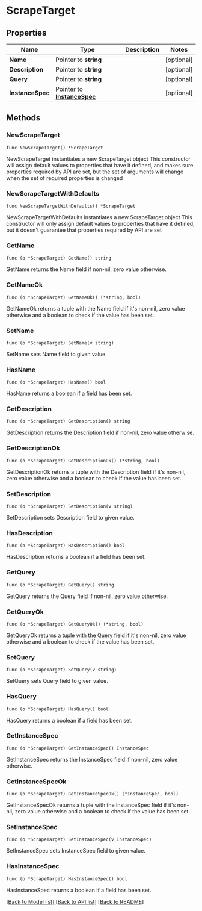 # ScrapeTarget

## Properties

Name | Type | Description | Notes
------------ | ------------- | ------------- | -------------
**Name** | Pointer to **string** |  | [optional] 
**Description** | Pointer to **string** |  | [optional] 
**Query** | Pointer to **string** |  | [optional] 
**InstanceSpec** | Pointer to [**InstanceSpec**](InstanceSpec.md) |  | [optional] 

## Methods

### NewScrapeTarget

`func NewScrapeTarget() *ScrapeTarget`

NewScrapeTarget instantiates a new ScrapeTarget object
This constructor will assign default values to properties that have it defined,
and makes sure properties required by API are set, but the set of arguments
will change when the set of required properties is changed

### NewScrapeTargetWithDefaults

`func NewScrapeTargetWithDefaults() *ScrapeTarget`

NewScrapeTargetWithDefaults instantiates a new ScrapeTarget object
This constructor will only assign default values to properties that have it defined,
but it doesn't guarantee that properties required by API are set

### GetName

`func (o *ScrapeTarget) GetName() string`

GetName returns the Name field if non-nil, zero value otherwise.

### GetNameOk

`func (o *ScrapeTarget) GetNameOk() (*string, bool)`

GetNameOk returns a tuple with the Name field if it's non-nil, zero value otherwise
and a boolean to check if the value has been set.

### SetName

`func (o *ScrapeTarget) SetName(v string)`

SetName sets Name field to given value.

### HasName

`func (o *ScrapeTarget) HasName() bool`

HasName returns a boolean if a field has been set.

### GetDescription

`func (o *ScrapeTarget) GetDescription() string`

GetDescription returns the Description field if non-nil, zero value otherwise.

### GetDescriptionOk

`func (o *ScrapeTarget) GetDescriptionOk() (*string, bool)`

GetDescriptionOk returns a tuple with the Description field if it's non-nil, zero value otherwise
and a boolean to check if the value has been set.

### SetDescription

`func (o *ScrapeTarget) SetDescription(v string)`

SetDescription sets Description field to given value.

### HasDescription

`func (o *ScrapeTarget) HasDescription() bool`

HasDescription returns a boolean if a field has been set.

### GetQuery

`func (o *ScrapeTarget) GetQuery() string`

GetQuery returns the Query field if non-nil, zero value otherwise.

### GetQueryOk

`func (o *ScrapeTarget) GetQueryOk() (*string, bool)`

GetQueryOk returns a tuple with the Query field if it's non-nil, zero value otherwise
and a boolean to check if the value has been set.

### SetQuery

`func (o *ScrapeTarget) SetQuery(v string)`

SetQuery sets Query field to given value.

### HasQuery

`func (o *ScrapeTarget) HasQuery() bool`

HasQuery returns a boolean if a field has been set.

### GetInstanceSpec

`func (o *ScrapeTarget) GetInstanceSpec() InstanceSpec`

GetInstanceSpec returns the InstanceSpec field if non-nil, zero value otherwise.

### GetInstanceSpecOk

`func (o *ScrapeTarget) GetInstanceSpecOk() (*InstanceSpec, bool)`

GetInstanceSpecOk returns a tuple with the InstanceSpec field if it's non-nil, zero value otherwise
and a boolean to check if the value has been set.

### SetInstanceSpec

`func (o *ScrapeTarget) SetInstanceSpec(v InstanceSpec)`

SetInstanceSpec sets InstanceSpec field to given value.

### HasInstanceSpec

`func (o *ScrapeTarget) HasInstanceSpec() bool`

HasInstanceSpec returns a boolean if a field has been set.


[[Back to Model list]](../README.md#documentation-for-models) [[Back to API list]](../README.md#documentation-for-api-endpoints) [[Back to README]](../README.md)


